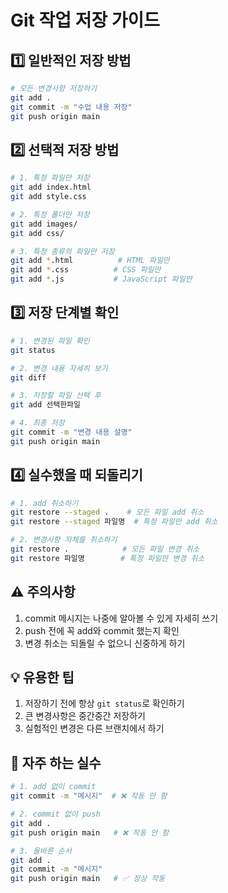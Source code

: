 # Git 작업 저장 가이드

## 1️⃣ 일반적인 저장 방법
```bash
# 모든 변경사항 저장하기
git add .
git commit -m "수업 내용 저장"
git push origin main
```

## 2️⃣ 선택적 저장 방법
```bash
# 1. 특정 파일만 저장
git add index.html
git add style.css

# 2. 특정 폴더만 저장
git add images/
git add css/

# 3. 특정 종류의 파일만 저장
git add *.html          # HTML 파일만
git add *.css          # CSS 파일만
git add *.js           # JavaScript 파일만
```

## 3️⃣ 저장 단계별 확인
```bash
# 1. 변경된 파일 확인
git status

# 2. 변경 내용 자세히 보기
git diff

# 3. 저장할 파일 선택 후
git add 선택한파일

# 4. 최종 저장
git commit -m "변경 내용 설명"
git push origin main
```

## 4️⃣ 실수했을 때 되돌리기
```bash
# 1. add 취소하기
git restore --staged .    # 모든 파일 add 취소
git restore --staged 파일명  # 특정 파일만 add 취소

# 2. 변경사항 자체를 취소하기
git restore .            # 모든 파일 변경 취소
git restore 파일명        # 특정 파일만 변경 취소
```

## ⚠️ 주의사항
1. commit 메시지는 나중에 알아볼 수 있게 자세히 쓰기
2. push 전에 꼭 add와 commit 했는지 확인
3. 변경 취소는 되돌릴 수 없으니 신중하게 하기

## 💡 유용한 팁
1. 저장하기 전에 항상 `git status`로 확인하기
2. 큰 변경사항은 중간중간 저장하기
3. 실험적인 변경은 다른 브랜치에서 하기

## 🚫 자주 하는 실수
```bash
# 1. add 없이 commit
git commit -m "메시지"  # ❌ 작동 안 함

# 2. commit 없이 push
git add .
git push origin main   # ❌ 작동 안 함

# 3. 올바른 순서
git add .
git commit -m "메시지"
git push origin main   # ✅ 정상 작동
```
